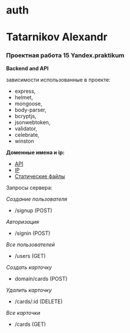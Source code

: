 # auth


Tatarnikov Alexandr
==
### Проектная работа 15 Yandex.praktikum

**Backend and API**

зависимости использованные в проекте:

- express,
- helmet,
- mongoose,
- body-parser,
- bcryptjs,
- jsonwebtoken,
- validator,
- celebrate,
- winston

**Доменные имена и ip:**

- [API](api.exart.website)
- [IP](95.71.124.253)
- [Статические файлы](exart.website)

Запросы сервера:

_Создание пользователя_

- /signup (POST)

_Авторизация_

- /signin (POST)

_Все пользователей_

- /users (GET)

_Создать карточку_

- domain/cards (POST)

_Удалить карточку_

- /cards/:id (DELETE)

_Все карточки_

- /cards (GET)
